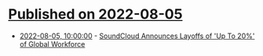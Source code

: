# [Published on 2022-08-05](index.md)

* [2022-08-05, 10:00:00](https://slashdot.org/story/22/08/04/2231230/soundcloud-announces-layoffs-of-up-to-20-of-global-workforce?utm_source=rss1.0mainlinkanon&utm_medium=feed) - [SoundCloud Announces Layoffs of 'Up To 20%' of Global Workforce](https://slashdot.org/story/22/08/04/2231230/soundcloud-announces-layoffs-of-up-to-20-of-global-workforce?utm_source=rss1.0mainlinkanon&utm_medium=feed)
